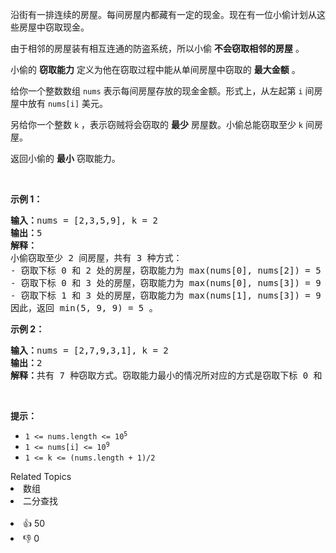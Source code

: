 <p>沿街有一排连续的房屋。每间房屋内都藏有一定的现金。现在有一位小偷计划从这些房屋中窃取现金。</p>

<p>由于相邻的房屋装有相互连通的防盗系统，所以小偷 <strong>不会窃取相邻的房屋</strong> 。</p>

<p>小偷的 <strong>窃取能力</strong> 定义为他在窃取过程中能从单间房屋中窃取的 <strong>最大金额</strong> 。</p>

<p>给你一个整数数组 <code>nums</code> 表示每间房屋存放的现金金额。形式上，从左起第 <code>i</code> 间房屋中放有 <code>nums[i]</code> 美元。</p>

<p>另给你一个整数&nbsp;<code>k</code> ，表示窃贼将会窃取的 <strong>最少</strong> 房屋数。小偷总能窃取至少 <code>k</code> 间房屋。</p>

<p>返回小偷的 <strong>最小</strong> 窃取能力。</p>

<p>&nbsp;</p>

<p><strong>示例 1：</strong></p>

<pre>
<strong>输入：</strong>nums = [2,3,5,9], k = 2
<strong>输出：</strong>5
<strong>解释：</strong>
小偷窃取至少 2 间房屋，共有 3 种方式：
- 窃取下标 0 和 2 处的房屋，窃取能力为 max(nums[0], nums[2]) = 5 。
- 窃取下标 0 和 3 处的房屋，窃取能力为 max(nums[0], nums[3]) = 9 。
- 窃取下标 1 和 3 处的房屋，窃取能力为 max(nums[1], nums[3]) = 9 。
因此，返回 min(5, 9, 9) = 5 。
</pre>

<p><strong>示例 2：</strong></p>

<pre>
<strong>输入：</strong>nums = [2,7,9,3,1], k = 2
<strong>输出：</strong>2
<strong>解释：</strong>共有 7 种窃取方式。窃取能力最小的情况所对应的方式是窃取下标 0 和 4 处的房屋。返回 max(nums[0], nums[4]) = 2 。
</pre>

<p>&nbsp;</p>

<p><strong>提示：</strong></p>

<ul> 
 <li><code>1 &lt;= nums.length &lt;= 10<sup>5</sup></code></li> 
 <li><code>1 &lt;= nums[i] &lt;= 10<sup>9</sup></code></li> 
 <li><code>1 &lt;= k &lt;= (nums.length + 1)/2</code></li> 
</ul>

<div><div>Related Topics</div><div><li>数组</li><li>二分查找</li></div></div><br><div><li>👍 50</li><li>👎 0</li></div>